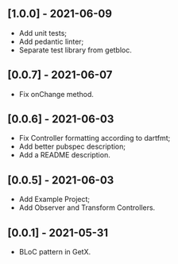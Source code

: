 ## [1.0.0] - 2021-06-09

* Add unit tests;
* Add pedantic linter;
* Separate test library from getbloc.

## [0.0.7] - 2021-06-07

* Fix onChange method.

## [0.0.6] - 2021-06-03

* Fix Controller formatting according to dartfmt;
* Add better pubspec description;
* Add a README description.

## [0.0.5] - 2021-06-03

* Add Example Project;
* Add Observer and Transform Controllers.

## [0.0.1] - 2021-05-31

* BLoC pattern in GetX.
